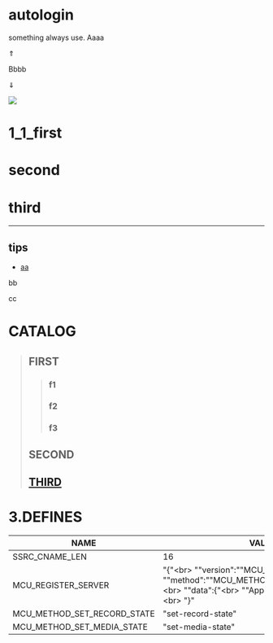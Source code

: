 # autologin
something always use.
Aaaa

&uArr; 

Bbbb


&dArr;


<img src="http://yuml.me/diagram/scruffy/class/[note: ohoh good!{bg:cornsilk}],[Customer]<>1-orders 0..*>[Order], [Order]++*-*>[LineItem], [Order]-1>[DeliveryMethod], [Order]*-*>[Product], [Category]<->[Product], [DeliveryMethod]^[National], [DeliveryMethod]^[International]" >

# 1_1_first

# second

# third
---
## tips
* [aa](#autologin)

bb

cc

# CATALOG
> ## FIRST
> > ### f1
> > ### f2
> > ### f3
> ## SECOND
> ## [THIRD](#1_1_first)


# 3.DEFINES

NAME|VALUE
-|-
SSRC_CNAME_LEN|16
MCU_REGISTER_SERVER|    "{"\<br>        "\"version\":\""MCU_MSC_VERSION"\","\<br>        "\"method\":\""MCU_METHOD_REGISTER_SERVER"\","\<br>        "\"data\":{"\<br>            "\"AppServerId\":\"%s\""\<br>        "}"\<br>    "}"
MCU_METHOD_SET_RECORD_STATE|"set-record-state"
MCU_METHOD_SET_MEDIA_STATE|"set-media-state"


